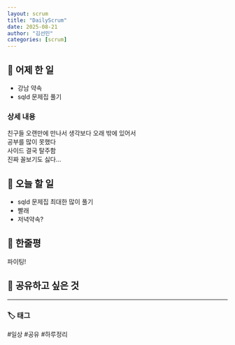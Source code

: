 ```yaml
---
layout: scrum
title: "DailyScrum"
date: 2025-08-21
author: "김선민"
categories: [scrum]
---
```


## 📝 어제 한 일


- 강남 약속
- sqld 문제집 풀기







### 상세 내용 
친구들 오랜만에 만나서 생각보다 오래 밖에 있어서  
공부를 많이 못했다  
사이드 결국 탈주함  
진짜 꼴보기도 싫다...  
         
                          
     

             
     
## 🎯 오늘 할 일
- sqld 문제집 최대한 많이 풀기  
- 빨래 
- 저녁약속?  
 



## 💭 한줄평   
파이팅!     


## 🔗 공유하고 싶은 것


      


---

### 🏷️ 태그

#일상 #공유 #하루정리 

